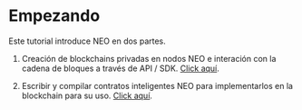 # Empezando

Este tutorial introduce NEO en dos partes.
 
1. Creación de blockchains privadas en nodos NEO e interación con la cadena de bloques a través de API / SDK. [Click aquí](node/introduction.md).

2. Escribir y compilar contratos inteligentes NEO para implementarlos en la blockchain para su uso. [Click aquí](sc/introduction.md).
